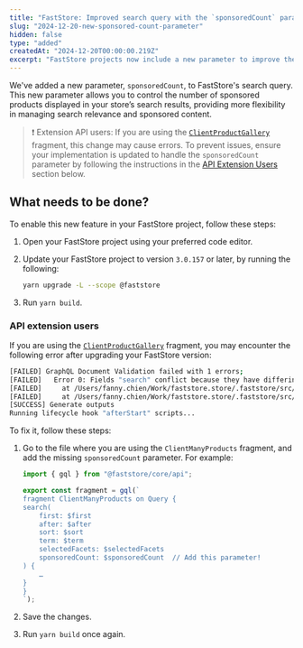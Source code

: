 ```yaml
---
title: "FastStore: Improved search query with the `sponsoredCount` parameter"
slug: "2024-12-20-new-sponsored-count-parameter"
hidden: false
type: "added"
createdAt: "2024-12-20T00:00:00.219Z"
excerpt: "FastStore projects now include a new parameter to improve the management of sponsored product search results."
---
```


We've added a new parameter, `sponsoredCount`, to FastStore's search query. This new parameter allows you to control the number of sponsored products displayed in your store’s search results, providing more flexibility in managing search relevance and sponsored content.

> ❗️ Extension API users: If you are using the [`ClientProductGallery`](https://developers.vtex.com/docs/guides/faststore/api-extensions-extending-queries-using-fragments#clientproductgalleryquery) fragment, this change may cause errors. To prevent issues, ensure your implementation is updated to handle the `sponsoredCount` parameter by following the instructions in the [API Extension Users](#api-extension-users) section below.

## What needs to be done?

To enable this new feature in your FastStore project, follow these steps:

1. Open your FastStore project using your preferred code editor.
2. Update your FastStore project to version `3.0.157` or later, by running the following:

   ```bash
   yarn upgrade -L --scope @faststore
   ```

3. Run `yarn build`.

### API extension users

If you are using the [`ClientProductGallery`](https://developers.vtex.com/docs/guides/faststore/api-extensions-extending-queries-using-fragments#clientproductgalleryquery) fragment, you may encounter the following error after upgrading your FastStore version:

```bash
[FAILED] GraphQL Document Validation failed with 1 errors;
[FAILED]   Error 0: Fields "search" conflict because they have differing arguments. Use different aliases on the fields to fetch both if this was intentional.
[FAILED]     at /Users/fanny.chien/Work/faststore.store/.faststore/src/sdk/product/usePageProductsQuery.ts:11:5
[FAILED]     at /Users/fanny.chien/Work/faststore.store/.faststore/src/sdk/product/usePageProductsQuery.ts:3:5
[SUCCESS] Generate outputs
Running lifecycle hook "afterStart" scripts...
```

To fix it, follow these steps:

1. Go to the file where you are using the `ClientManyProducts` fragment, and add the missing `sponsoredCount` parameter. For example:

    ```ts mark=8
    import { gql } from "@faststore/core/api";

    export const fragment = gql(`
    fragment ClientManyProducts on Query {
    search(
        first: $first
        after: $after
        sort: $sort
        term: $term
        selectedFacets: $selectedFacets
        sponsoredCount: $sponsoredCount  // Add this parameter!
    ) {
        … 
    }
    }
    `);
    ```

2. Save the changes.
3. Run `yarn build` once again.
